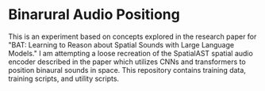 # Binarural Audio Positiong

This is an experiment based on concepts explored in the research paper for "BAT: Learning to Reason about Spatial Sounds with Large Language Models." I am attempting a loose recreation of the SpatialAST spatial audio encoder described in the paper which utilizes CNNs and transformers to position binaural sounds in space. This repository contains training data, training scripts, and utility scripts. 
